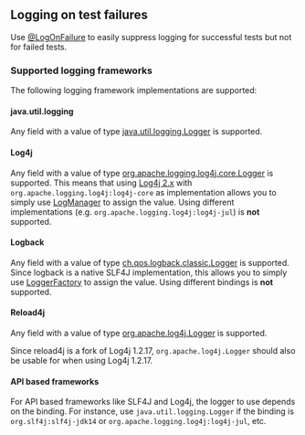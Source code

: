 <head>
  <title>@TestLogger</title>
</head>

## Logging on test failures

Use [@LogOnFailure](../apidocs/com.github.robtimus.junit.support/com/github/robtimus/junit/support/extension/logging/LogOnFailure.html) to easily suppress logging for successful tests but not for failed tests.

### Supported logging frameworks

The following logging framework implementations are supported:

#### java.util.logging

Any field with a value of type [java.util.logging.Logger](https://docs.oracle.com/en/java/javase/21/docs/api/java.logging/java/util/logging/Logger.html) is supported.

#### Log4j

Any field with a value of type [org.apache.logging.log4j.core.Logger](https://logging.apache.org/log4j/2.x/javadoc/log4j-core/org/apache/logging/log4j/core/Logger.html) is supported. This means that using [Log4j 2.x](https://logging.apache.org/log4j/2.x/) with `org.apache.logging.log4j:log4j-core` as implementation allows you to simply use [LogManager](https://logging.apache.org/log4j/2.x/javadoc/log4j-api/org/apache/logging/log4j/LogManager.html) to assign the value. Using different implementations (e.g. `org.apache.logging.log4j:log4j-jul`) is **not** supported.

#### Logback

Any field with a value of type [ch.qos.logback.classic.Logger](https://logback.qos.ch/apidocs/ch.qos.logback.classic/ch/qos/logback/classic/Logger.html) is supported. Since logback is a native SLF4J implementation, this allows you to simply use [LoggerFactory](https://www.slf4j.org/apidocs/org/slf4j/LoggerFactory.html) to assign the value. Using different bindings is **not** supported.

#### Reload4j

Any field with a value of type [org.apache.log4j.Logger](https://reload4j.qos.ch/apidocs/org/apache/log4j/Logger.html) is supported.

Since reload4j is a fork of Log4j 1.2.17, `org.apache.log4j.Logger` should also be usable for when using Log4j 1.2.17.

#### API based frameworks

For API based frameworks like SLF4J and Log4j, the logger to use depends on the binding. For instance, use `java.util.logging.Logger` if the binding is `org.slf4j:slf4j-jdk14` or `org.apache.logging.log4j:log4j-jul`, etc.
